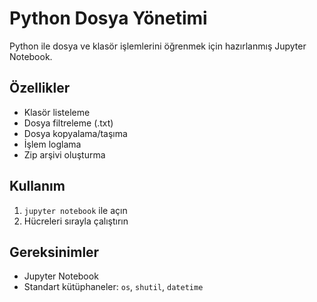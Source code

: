 # Python Dosya Yönetimi

Python ile dosya ve klasör işlemlerini öğrenmek için hazırlanmış Jupyter Notebook.

## Özellikler
- Klasör listeleme
- Dosya filtreleme (.txt)
- Dosya kopyalama/taşıma
- İşlem loglama
- Zip arşivi oluşturma

## Kullanım
1. `jupyter notebook` ile açın
2. Hücreleri sırayla çalıştırın

## Gereksinimler
- Jupyter Notebook
- Standart kütüphaneler: `os`, `shutil`, `datetime`
